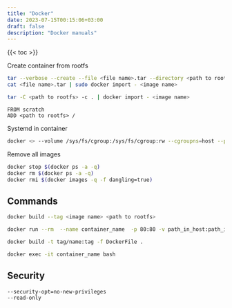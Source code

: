 ```yaml
---
title: "Docker"
date: 2023-07-15T00:15:06+03:00
draft: false
description: "Docker manuals"
---
```


{{< toc >}}

Create container from rootfs

```bash
tar --verbose --create --file <file name>.tar --directory <path to rootfs> .
cat <file name>.tar | sudo docker import - <image name>
```

```bash
tar -C <path to rootfs> -c . | docker import - <image name>
```

```text
FROM scratch
ADD <path to rootfs> /
```

Systemd in container

```bash
docker <> --volume /sys/fs/cgroup:/sys/fs/cgroup:rw --cgroupns=host --priveleged --command (/usr)/sbin/init
```

Remove all images

```bash
docker stop $(docker ps -a -q)
docker rm $(docker ps -a -q)
docker rmi $(docker images -q -f dangling=true)
```

## Commands

```bash
docker build --tag <image name> <path to rootfs>
```

```bash
docker run --rm  --name container_name  -p 80:80 -v path_in_host:path_in_container tag/name:tag

docker build -t tag/name:tag -f DockerFile .

docker exec -it container_name bash
```

## Security

```bash
--security-opt=no-new-privileges
--read-only
```
